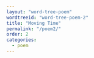 ```yaml
---
layout: "word-tree-poem"
wordtreeid: "word-tree-poem-2"
title: "Moving Time"
permalink: "/poem2/"
order: 2
categories:
  - poem
---
```

<script>
  drawWordTreePoem('word-tree-poem-2', 'implicit', 'prefix', 'time', [
    'Time for a movement',
    'singlesided/multisided',
    'main thing is:',
    '(time for)A movement',
    'worthwhile to impel a central of importance limb',
    'in order to convince the proximal vicinity',
    'that we l-',
    'ive &',
    'breath &',
    'wish &',
    'bellow for',
    'movements',
  ]);
</script>